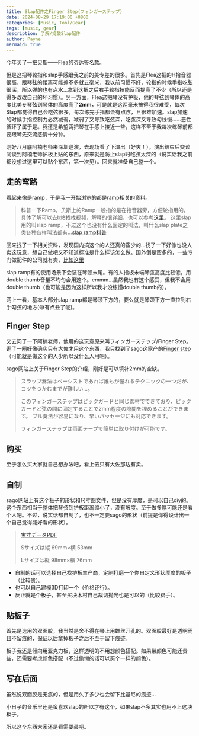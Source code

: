 ```yaml
---
title: Slap配件之Finger Step(フィンガーステップ)
date: 2024-08-29 17:19:00 +0800
categories: [Music, Tool/Gear]
tags: [music, gear]
description: 了解/捣鼓Slap配件
author: Payne
mermaid: true
---
```


今年买了一把贝斯——Flea的芬达签名款。

但是这把琴轮指和slap手感跟我之前的美专差的很多。首先是Flea这把的H拾音器很高，跟琴弦的距离可能差不多就五毫米，我以前习惯不好，轮指的时候手指吃弦很深，所以弹的也有点水...拿到这把之后右手轮指技能反而提高了不少（所以还是得多改改自己的坏习惯）。另一方面，Flea这把琴没有护板，他的琴弦到琴体的高度比美专琴弦到琴体的高度高了**2mm**，可是就是这两毫米搞得我很难受，每次Slap都觉得自己会吃弦很多，每次练完手指都会有点疼，且很难加速。slap加速的时候手指控制力必然减弱，减弱了又导致吃弦深，吃弦深又导致勾线慢......恶性循环了属于是。我还是希望两把琴在手感上接近一些，这样不至于我每次练琴前都要跟琴先交流感情十分钟。

刚好八月底阿楠老师来深圳巡演，去现场看了下演出（好爽！）。演出结束后交谈间谈到阿楠老师护板上贴的东西，原来就是防止slap时吃弦太深的（说实话我之前都没想过这里可以贴个东西，第一次见）。回来就准备自己整一个。

## 走的弯路

看起来像是ramp，于是我一开始浏览的都是ramp相关的资料。

> 科普一下Ramp，贝斯上的Ramp一般指的是在拾音器旁，方便轮指用的。具体了解可以去b站找找视频，解释的很详细，也可以参考[这里](https://www.notreble.com/buzz/2013/04/03/bass-ramps-the-how-and-why/)。
> 这里slap用的叫slap ramp，不过这个也没有什么固定的叫法，叫什么slap plate之类各种各样叫法都有...[slap ramp科普](https://www.fingerramp.com/a-cosa-serve-la-finger-ramp-al-manico/)

回来找了一下相关资料，发现国内搞这个的人还真的蛮少的...找了一下好像也没人卖这玩意，想自己做吧又不知道标准是什么样该怎么做。国外倒是蛮多的，一些专门做配件的公司就有卖，[比如这里](https://www.fingerramp.com/)

slap ramp有的使用场景下会装在琴颈末尾。有的人指板末端琴弦高度比较低，用double thumb音量不均匀会用这个。emmm...虽然我也有这个感受，但我不会用double thumb（也可能是因为这样所以我才没练懂double thumb的）。

网上一看，基本大部分slap ramp都是琴颈下方的，要么就是琴颈下方一直拉到右手勾弦的地方(😅有点丑了呢)。

## Finger Step

又去问了一下阿楠老师，他用的这玩意原来叫フィンガーステップ/Finger Step。逛了一圈好像确实只有大佐才用这个东西，我只找到了sago这家产的[Finger step](https://sago-nmg.com/goods/finger-step/)（可能就是做这个的人少所以没什么人用吧）。


sago网站上关于Finger Step的介绍，刚好是可以填补2mm的空缺。

> スラップ奏法はベーシストであれば誰もが憧れるテクニックの一つだが、コツをつかむまでが難しい…。
> 
> このフィンガーステップはピックガードと同じ素材でできており、ピックガードと弦の間に固定することで2mm程度の隙間を埋めることができます。
> プル奏法が容易になり、早いパッセージにも対応できます。
> 
> フィンガーステップは両面テープで簡単に取り付けが可能です。

## 购买

至于怎么买大家就自己想办法吧，看上去只有大佐那边有卖。

## 自制

sago网站上有这个板子的形状和尺寸图文件，但是没有厚度，是可以自己diy的。这个东西相当于整体把琴弦到护板距离缩小了，没有坡度。至于做多厚可能还是看个人吧。不过，说实话都自制了，也不一定要sago的形状（前提是你得设计出一个自己觉得能好看的形状）。

> [実寸データPDF](https://sago-nmg.com/wp-content/uploads/2022/12/6a3d296b1d592ff8a6f42f276234fc8c.pdf)
> 
> Sサイズは縦 69mm×横 53mm
> 
> Lサイズは縦 98mm×横 76mm

- 自制的话可以选择自己找护板生产商，定制打磨一个你自定义形状厚度的板子（比较贵）。
- 也可以自己建模3D打印一个（价格还行）。
- 反正就是个板子，甚至买块木材自己裁切抛光也是可以的（比较费手）。

## 贴板子

首先是选用的双面胶，我当然是舍不得在琴上用螺丝开孔的。双面胶最好是透明而且不留痕的，保证以后拿掉板子之后不至于留下痕迹。

板子我还是倾向用亚克力板，这样透明的不用想颜色搭配。如果带颜色可能还贵些，还需要考虑颜色搭配（不过偷懒的话可以买个一样的颜色）。


## 写在后面

虽然说双面胶是无痕的，但是用久了多少也会留下比基尼的痕迹...

小日子的音乐里还是蛮喜欢slap的所以才有这个，如果slap不多其实也用不上这块板子。

所以这个东西大家还是看需要装吧。